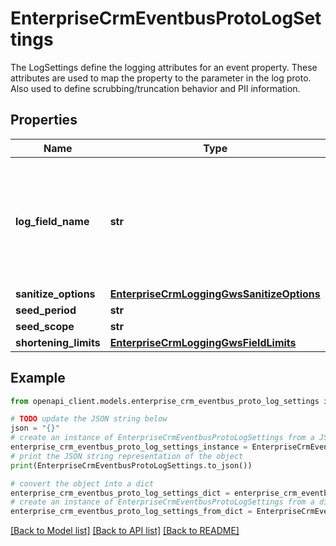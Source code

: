 # EnterpriseCrmEventbusProtoLogSettings

The LogSettings define the logging attributes for an event property. These attributes are used to map the property to the parameter in the log proto. Also used to define scrubbing/truncation behavior and PII information.

## Properties

Name | Type | Description | Notes
------------ | ------------- | ------------- | -------------
**log_field_name** | **str** | The name of corresponding logging field of the event property. If omitted, assumes the same name as the event property key. | [optional] 
**sanitize_options** | [**EnterpriseCrmLoggingGwsSanitizeOptions**](EnterpriseCrmLoggingGwsSanitizeOptions.md) |  | [optional] 
**seed_period** | **str** |  | [optional] 
**seed_scope** | **str** |  | [optional] 
**shortening_limits** | [**EnterpriseCrmLoggingGwsFieldLimits**](EnterpriseCrmLoggingGwsFieldLimits.md) |  | [optional] 

## Example

```python
from openapi_client.models.enterprise_crm_eventbus_proto_log_settings import EnterpriseCrmEventbusProtoLogSettings

# TODO update the JSON string below
json = "{}"
# create an instance of EnterpriseCrmEventbusProtoLogSettings from a JSON string
enterprise_crm_eventbus_proto_log_settings_instance = EnterpriseCrmEventbusProtoLogSettings.from_json(json)
# print the JSON string representation of the object
print(EnterpriseCrmEventbusProtoLogSettings.to_json())

# convert the object into a dict
enterprise_crm_eventbus_proto_log_settings_dict = enterprise_crm_eventbus_proto_log_settings_instance.to_dict()
# create an instance of EnterpriseCrmEventbusProtoLogSettings from a dict
enterprise_crm_eventbus_proto_log_settings_from_dict = EnterpriseCrmEventbusProtoLogSettings.from_dict(enterprise_crm_eventbus_proto_log_settings_dict)
```
[[Back to Model list]](../README.md#documentation-for-models) [[Back to API list]](../README.md#documentation-for-api-endpoints) [[Back to README]](../README.md)


